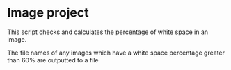 # Image project
This script checks and calculates the percentage of white space in an image.

The file names of any images which have a white space percentage greater than 60% are outputted to a file

